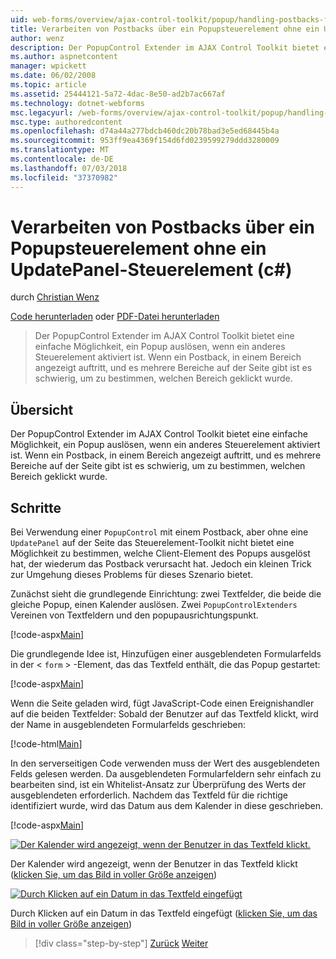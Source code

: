 ```yaml
---
uid: web-forms/overview/ajax-control-toolkit/popup/handling-postbacks-from-a-popup-control-without-an-updatepanel-cs
title: Verarbeiten von Postbacks über ein Popupsteuerelement ohne ein UpdatePanel-Steuerelement (c#) | Microsoft-Dokumentation
author: wenz
description: Der PopupControl Extender im AJAX Control Toolkit bietet eine einfache Möglichkeit, ein Popup auslösen, wenn ein anderes Steuerelement aktiviert ist. Wenn ein Postback in "su" erfolgt...
ms.author: aspnetcontent
manager: wpickett
ms.date: 06/02/2008
ms.topic: article
ms.assetid: 25444121-5a72-4dac-8e50-ad2b7ac667af
ms.technology: dotnet-webforms
msc.legacyurl: /web-forms/overview/ajax-control-toolkit/popup/handling-postbacks-from-a-popup-control-without-an-updatepanel-cs
msc.type: authoredcontent
ms.openlocfilehash: d74a44a277bdcb460dc20b78bad3e5ed68445b4a
ms.sourcegitcommit: 953ff9ea4369f154d6fd0239599279ddd3280009
ms.translationtype: MT
ms.contentlocale: de-DE
ms.lasthandoff: 07/03/2018
ms.locfileid: "37370982"
---
```

<a name="handling-postbacks-from-a-popup-control-without-an-updatepanel-c"></a>Verarbeiten von Postbacks über ein Popupsteuerelement ohne ein UpdatePanel-Steuerelement (c#)
====================
durch [Christian Wenz](https://github.com/wenz)

[Code herunterladen](http://download.microsoft.com/download/9/3/f/93f8daea-bebd-4821-833b-95205389c7d0/PopupControl3.cs.zip) oder [PDF-Datei herunterladen](http://download.microsoft.com/download/2/d/c/2dc10e34-6983-41d4-9c08-f78f5387d32b/popupcontrol3CS.pdf)

> Der PopupControl Extender im AJAX Control Toolkit bietet eine einfache Möglichkeit, ein Popup auslösen, wenn ein anderes Steuerelement aktiviert ist. Wenn ein Postback, in einem Bereich angezeigt auftritt, und es mehrere Bereiche auf der Seite gibt ist es schwierig, um zu bestimmen, welchen Bereich geklickt wurde.


## <a name="overview"></a>Übersicht

Der PopupControl Extender im AJAX Control Toolkit bietet eine einfache Möglichkeit, ein Popup auslösen, wenn ein anderes Steuerelement aktiviert ist. Wenn ein Postback, in einem Bereich angezeigt auftritt, und es mehrere Bereiche auf der Seite gibt ist es schwierig, um zu bestimmen, welchen Bereich geklickt wurde.

## <a name="steps"></a>Schritte

Bei Verwendung einer `PopupControl` mit einem Postback, aber ohne eine `UpdatePanel` auf der Seite das Steuerelement-Toolkit nicht bietet eine Möglichkeit zu bestimmen, welche Client-Element des Popups ausgelöst hat, der wiederum das Postback verursacht hat. Jedoch ein kleinen Trick zur Umgehung dieses Problems für dieses Szenario bietet.

Zunächst sieht die grundlegende Einrichtung: zwei Textfelder, die beide die gleiche Popup, einen Kalender auslösen. Zwei `PopupControlExtenders` Vereinen von Textfeldern und den popupausrichtungspunkt.

[!code-aspx[Main](handling-postbacks-from-a-popup-control-without-an-updatepanel-cs/samples/sample1.aspx)]

Die grundlegende Idee ist, Hinzufügen einer ausgeblendeten Formularfelds in der &lt; `form` &gt; -Element, das das Textfeld enthält, die das Popup gestartet:

[!code-aspx[Main](handling-postbacks-from-a-popup-control-without-an-updatepanel-cs/samples/sample2.aspx)]

Wenn die Seite geladen wird, fügt JavaScript-Code einen Ereignishandler auf die beiden Textfelder: Sobald der Benutzer auf das Textfeld klickt, wird der Name in ausgeblendeten Formularfelds geschrieben:

[!code-html[Main](handling-postbacks-from-a-popup-control-without-an-updatepanel-cs/samples/sample3.html)]

In den serverseitigen Code verwenden muss der Wert des ausgeblendeten Felds gelesen werden. Da ausgeblendeten Formularfeldern sehr einfach zu bearbeiten sind, ist ein Whitelist-Ansatz zur Überprüfung des Werts der ausgeblendeten erforderlich. Nachdem das Textfeld für die richtige identifiziert wurde, wird das Datum aus dem Kalender in diese geschrieben.

[!code-aspx[Main](handling-postbacks-from-a-popup-control-without-an-updatepanel-cs/samples/sample4.aspx)]


[![Der Kalender wird angezeigt, wenn der Benutzer in das Textfeld klickt.](handling-postbacks-from-a-popup-control-without-an-updatepanel-cs/_static/image2.png)](handling-postbacks-from-a-popup-control-without-an-updatepanel-cs/_static/image1.png)

Der Kalender wird angezeigt, wenn der Benutzer in das Textfeld klickt ([klicken Sie, um das Bild in voller Größe anzeigen](handling-postbacks-from-a-popup-control-without-an-updatepanel-cs/_static/image3.png))


[![Durch Klicken auf ein Datum in das Textfeld eingefügt](handling-postbacks-from-a-popup-control-without-an-updatepanel-cs/_static/image5.png)](handling-postbacks-from-a-popup-control-without-an-updatepanel-cs/_static/image4.png)

Durch Klicken auf ein Datum in das Textfeld eingefügt ([klicken Sie, um das Bild in voller Größe anzeigen](handling-postbacks-from-a-popup-control-without-an-updatepanel-cs/_static/image6.png))

> [!div class="step-by-step"]
> [Zurück](handling-postbacks-from-a-popup-control-with-an-updatepanel-cs.md)
> [Weiter](using-multiple-popup-controls-vb.md)
